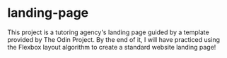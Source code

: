 # landing-page

This project is a tutoring agency's landing page guided by a template provided by The Odin Project. By the end of it, I will have practiced using the Flexbox layout algorithm to create a standard website landing page!
